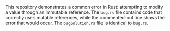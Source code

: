 This repository demonstrates a common error in Rust: attempting to modify a value through an immutable reference.  The `bug.rs` file contains code that correctly uses mutable references, while the commented-out line shows the error that would occur. The `bugSolution.rs` file is identical to `bug.rs`.